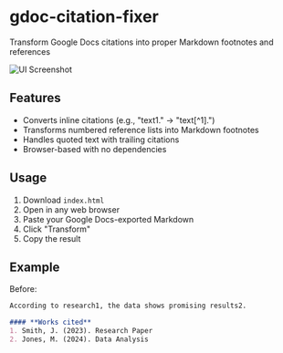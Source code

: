 # gdoc-citation-fixer

Transform Google Docs citations into proper Markdown footnotes and references

![UI Screenshot](/UI.png)

## Features

- Converts inline citations (e.g., "text1." → "text[^1].")
- Transforms numbered reference lists into Markdown footnotes
- Handles quoted text with trailing citations
- Browser-based with no dependencies

## Usage

1. Download `index.html`
2. Open in any web browser
3. Paste your Google Docs-exported Markdown
4. Click "Transform"
5. Copy the result

## Example

Before:
```markdown
According to research1, the data shows promising results2.

#### **Works cited**
1. Smith, J. (2023). Research Paper
2. Jones, M. (2024). Data Analysis